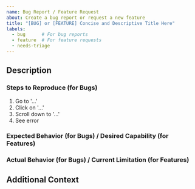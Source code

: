 ```yaml
---
name: Bug Report / Feature Request
about: Create a bug report or request a new feature
title: "[BUG] or [FEATURE] Concise and Descriptive Title Here"
labels: 
  - bug      # For bug reports
  - feature  # For feature requests
  - needs-triage
---
```


## Description

<!-- Provide a clear and concise description of the bug or feature request -->

### Steps to Reproduce (for Bugs)

<!-- If reporting a bug, provide detailed steps to reproduce the issue -->

1. Go to '...'
2. Click on '...'
3. Scroll down to '...'
4. See error

### Expected Behavior (for Bugs) / Desired Capability (for Features)

<!-- Describe what you expected to happen or what capability you would like to see -->

### Actual Behavior (for Bugs) / Current Limitation (for Features)

<!-- Describe what actually happened or the current limitation you are encountering -->

## Additional Context

<!-- Add any other context about the problem or feature here -->
